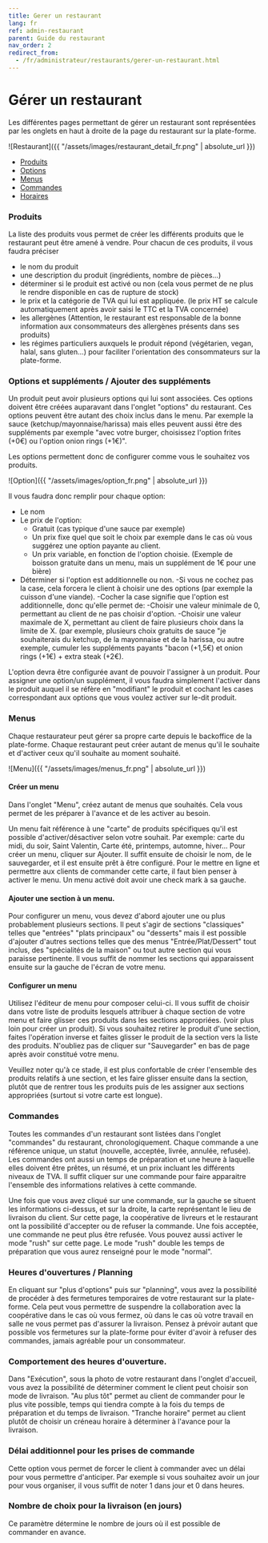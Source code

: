 ```yaml
---
title: Gerer un restaurant
lang: fr
ref: admin-restaurant
parent: Guide du restaurant
nav_order: 2
redirect_from:
  - /fr/administrateur/restaurants/gerer-un-restaurant.html
---
```


# Gérer un restaurant

Les différentes pages permettant de gérer un restaurant sont représentées par les onglets en haut à droite de la page du restaurant sur la plate-forme.


![Restaurant]({{ "/assets/images/restaurant_detail_fr.png" | absolute_url }})

- [Produits](#produits)
- [Options](#options-et-suppléments)
- [Menus](#menus)
- [Commandes](#commandes)
- [Horaires](#gestion-des-horaires--Fermer-temporairement-un-restaurant)


### Produits

La liste des produits vous permet de créer les différents produits que le restaurant peut être amené à vendre. Pour chacun de ces produits, il vous faudra préciser
- le nom du produit
- une description du produit (ingrédients, nombre de pièces...)
- déterminer si le produit est activé ou non (cela vous permet de ne plus le rendre disponible en cas de rupture de stock)
- le prix et la catégorie de TVA qui lui est appliquée. (le prix HT se calcule automatiquement après avoir saisi le TTC et la TVA concernée)
- les allergènes (Attention, le restaurant est responsable de la bonne information aux consommateurs des allergènes présents dans ses produits)
- les régimes particuliers auxquels le produit répond (végétarien, vegan, halal, sans gluten...) pour faciliter l'orientation des consommateurs sur la plate-forme.

### Options et suppléments / Ajouter des suppléments

Un produit peut avoir plusieurs options qui lui sont associées. Ces options doivent être créées auparavant dans l'onglet "options" du restaurant.
Ces options peuvent être autant des choix inclus dans le menu. Par exemple la sauce (ketchup/mayonnaise/harissa) mais elles peuvent aussi être des suppléments par exemple "avec votre burger, choisissez l'option frites (+0€) ou l'option onion rings (+1€)".

Les options permettent donc de configurer comme vous le souhaitez vos produits.

![Option]({{ "/assets/images/option_fr.png" | absolute_url }})

Il vous faudra donc remplir pour chaque option:
- Le nom
- Le prix de l'option:
  - Gratuit (cas typique d'une sauce par exemple)
  - Un prix fixe quel que soit le choix par exemple dans le cas où vous suggérez une option payante au client.
  - Un prix variable, en fonction de l'option choisie. (Exemple de boisson gratuite dans un menu, mais un supplément de 1€ pour une bière)
- Déterminer si l'option est additionnelle ou non.
      -Si vous ne cochez pas la case, cela forcera le client à choisir une des options (par exemple la cuisson d'une viande).
      -Cocher la case signifie que l'option est additionnelle, donc qu'elle permet de:
          -Choisir une valeur minimale de 0, permettant au client de ne pas choisir d'option.
          -Choisir une valeur maximale de X, permettant au client de faire plusieurs choix dans la limite de X. (par exemple, plusieurs choix gratuits de sauce "je souhaiterais du ketchup, de la mayonnaise et de la harissa, ou autre exemple, cumuler les suppléments payants "bacon (+1,5€) et onion rings (+1€) + extra steak (+2€).

L'option devra être configurée avant de pouvoir l'assigner à un produit. Pour assigner une option/un supplément, il vous faudra simplement l'activer dans le produit auquel il se réfère en "modifiant" le produit et cochant les cases correspondant aux options que vous voulez activer sur le-dit produit.

### Menus

Chaque restaurateur peut gérer sa propre carte depuis le backoffice de la plate-forme. Chaque restaurant peut créer autant de menus qu'il le souhaite et d'activer ceux qu'il souhaite au moment souhaité.

![Menu]({{ "/assets/images/menus_fr.png" | absolute_url }})

#### Créer un menu

Dans l'onglet "Menu", créez autant de menus que souhaités. Cela vous permet de les préparer à l'avance et de les activer au besoin.

Un menu fait référence à une "carte" de produits spécifiques qu'il est possible d'activer/désactiver selon votre souhait. Par exemple: carte du midi, du soir, Saint Valentin, Carte été, printemps, automne, hiver...
Pour créer un menu, cliquer sur Ajouter. Il suffit ensuite de choisir le nom, de le sauvegarder, et il est ensuite prêt à être configuré. Pour le mettre en ligne et permettre aux clients de commander cette carte, il faut bien penser à activer le menu. Un menu activé doit avoir une check mark à sa gauche.

#### Ajouter une section à un menu.

Pour configurer un menu, vous devez d'abord ajouter une ou plus probablement plusieurs sections. Il peut s'agir de sections "classiques" telles que "entrées" "plats principaux" ou "desserts" mais il est possible d'ajouter d'autres sections telles que des menus "Entrée/Plat/Dessert" tout inclus, des "spécialités de la maison" ou tout autre section qui vous paraisse pertinente. Il vous suffit de nommer les sections qui apparaissent ensuite sur la gauche de l'écran de votre menu.

#### Configurer un menu

Utilisez l'éditeur de menu pour composer celui-ci. Il vous suffit de choisir dans votre liste de produits lesquels attribuer à chaque section de votre menu et faire glisser ces produits dans les sections appropriées. (voir plus loin pour créer un produit). Si vous souhaitez retirer le produit d'une section, faites l'opération inverse et faites glisser le produit de la section vers la liste des produits.
N'oubliez pas de cliquer sur "Sauvegarder" en bas de page après avoir constitué votre menu.

Veuillez noter qu'à ce stade, il est plus confortable de créer l'ensemble des produits relatifs à une section, et les faire glisser ensuite dans la section, plutôt que de rentrer tous les produits puis de les assigner aux sections appropriées (surtout si votre carte est longue).

### Commandes

Toutes les commandes d'un restaurant sont listées dans l'onglet "commandes" du restaurant, chronologiquement. Chaque commande a une référence unique, un statut (nouvelle, acceptée, livrée, annulée, refusée). Les commandes ont aussi un temps de préparation et une heure à laquelle elles doivent être prêtes, un résumé, et un prix incluant les différents niveaux de TVA. Il suffit cliquer sur une commande pour faire apparaitre l'ensemble des informations relatives à cette commande.

Une fois que vous avez cliqué sur une commande, sur la gauche se situent les informations ci-dessus, et sur la droite, la carte représentant le lieu de livraison du client. Sur cette page, la coopérative de livreurs et le restaurant ont la possibilité d'accepter ou de refuser la commande. Une fois acceptée, une commande ne peut plus être refusée.
Vous pouvez aussi activer le mode "rush" sur cette page. Le mode "rush" double les temps de préparation que vous aurez renseigné pour le mode "normal".

### Heures d'ouvertures / Planning

En cliquant sur "plus d'options" puis sur "planning", vous avez la possibilité de procéder à des fermetures temporaires de votre restaurant sur la plate-forme. Cela peut vous permettre de suspendre la collaboration avec la coopérative dans le cas où vous fermez, où dans le cas où votre travail en salle ne vous permet pas d'assurer la livraison.
Pensez à prévoir autant que possible vos fermetures sur la plate-forme pour éviter d'avoir à refuser des commandes, jamais agréable pour un consommateur.

### Comportement des heures d'ouverture.

Dans "Exécution", sous la photo de votre restaurant dans l'onglet d'accueil, vous avez la possibilité de déterminer comment le client peut choisir son mode de livraison.
"Au plus tôt" permet au client de commander pour le plus vite possible, temps qui tiendra compte à la fois du temps de préparation et du temps de livraison.
"Tranche horaire" permet au client plutôt de choisir un créneau horaire à déterminer à l'avance pour la livraison.

### Délai additionnel pour les prises de commande

Cette option vous permet de forcer le client à commander avec un délai pour vous permettre d'anticiper. Par exemple si vous souhaitez avoir un jour pour vous organiser, il vous suffit de noter 1 dans jour et 0 dans heures.

### Nombre de choix pour la livraison (en jours)

Ce paramètre détermine le nombre de jours où il est possible de commander en avance.
